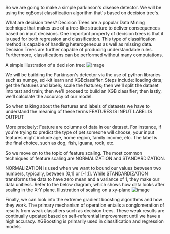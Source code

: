 So we are going to make a simple parkinson's disease detector.
We will be using the xgBoost classification algorithm that's based on decision tree's.

What are decision trees?
Decision Trees are a popular Data Mining technique that makes use of a tree-like structure to deliver consequences based on input decisions. One important property of decision trees is that it is used for both regression and classification. This type of classification method is capable of handling heterogeneous as well as missing data. Decision Trees are further capable of producing understandable rules. Furthermore, classifications can be performed without many computations.

A simple illustration of a decision tree:
![image](https://user-images.githubusercontent.com/73560826/124488801-42b97400-dd7e-11eb-9497-7b4722f6d94b.png)


We will be building the Parkinson's detector via the use of python libraries such as numpy, sci-kit learn and XGBclassifier.
Steps include: loading data; get the features and labels; scale the features; then we'll split the dataset into test and train; then we'll proceed to build an XGB classifier; then lastly, we'll calculate the accuracy of our model.


So when talking about the features and labels of datasets we have to understand the meaning of these terms
FEATURES IS INPUT
LABEL IS OUTPUT

More precisely: Feature are columns of data in our dataset. For instance, if you're trying to predict the type of pet someone will choose, your input features might include age, home region, family income, etc. The label is the final choice, such as dog, fish, iguana, rock, etc.

So we move on to the topic of feature scaling.
The most common techniques of feature scaling are NORMALIZATION and STANDARDIZATION.

NORMALIZATION is used when we want to bound our values between two numbers, typically, between [0,1] or [-1,1]. While STANDARDIZATION transforms the data to have zero mean and a variance of 1, they make our data unitless. Refer to the below diagram, which shows how data looks after scaling in the X-Y plane.
Illustration of scaling on a xy-plane
![image](https://user-images.githubusercontent.com/73560826/124489151-b196cd00-dd7e-11eb-9c46-0b234d21afef.png)



Finally, we can look into the extreme gradient boosting algorithms and how they work.
The primary mechanism of operation entails a conglomeration of results from weak classifiers such as decision trees. These weak results are continually updated based on self-referential improvement until we have a high accuracy.
XGBoosting is primarily used in classification and regression models
